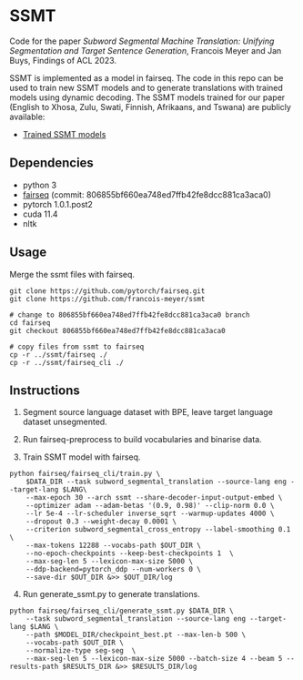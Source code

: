 # SSMT

Code for the paper *Subword Segmental Machine Translation: Unifying Segmentation and Target Sentence Generation*, Francois Meyer and Jan Buys, Findings of ACL 2023.

SSMT is implemented as a model in fairseq. The code in this repo can be used to train new SSMT models and to generate translations with trained models using dynamic decoding. The SSMT models trained for our paper (English to Xhosa, Zulu, Swati, Finnish, Afrikaans, and Tswana) are publicly available:
* [Trained SSMT models](https://drive.google.com/file/d/1ElJCkpyjnZt7ry--cOqZRXgWWCrefHoh/view?usp=share_link)

## Dependencies
* python 3
* [fairseq](https://github.com/pytorch/fairseq) (commit: 806855bf660ea748ed7ffb42fe8dcc881ca3aca0)
* pytorch 1.0.1.post2
* cuda 11.4
* nltk

## Usage
Merge the ssmt files with fairseq.

```shell
git clone https://github.com/pytorch/fairseq.git
git clone https://github.com/francois-meyer/ssmt

# change to 806855bf660ea748ed7ffb42fe8dcc881ca3aca0 branch
cd fairseq
git checkout 806855bf660ea748ed7ffb42fe8dcc881ca3aca0 

# copy files from ssmt to fairseq
cp -r ../ssmt/fairseq ./ 
cp -r ../ssmt/fairseq_cli ./  
```

## Instructions

1. Segment source language dataset with BPE, leave target language dataset unsegmented.

2. Run fairseq-preprocess to build vocabularies and binarise data.

3. Train SSMT model with fairseq.

```shell
python fairseq/fairseq_cli/train.py \
    $DATA_DIR --task subword_segmental_translation --source-lang eng --target-lang $LANG\
    --max-epoch 30 --arch ssmt --share-decoder-input-output-embed \
    --optimizer adam --adam-betas '(0.9, 0.98)' --clip-norm 0.0 \
    --lr 5e-4 --lr-scheduler inverse_sqrt --warmup-updates 4000 \
    --dropout 0.3 --weight-decay 0.0001 \
    --criterion subword_segmental_cross_entropy --label-smoothing 0.1 \
    --max-tokens 12288 --vocabs-path $OUT_DIR \
    --no-epoch-checkpoints --keep-best-checkpoints 1  \
    --max-seg-len 5 --lexicon-max-size 5000 \
    --ddp-backend=pytorch_ddp --num-workers 0 \
    --save-dir $OUT_DIR &>> $OUT_DIR/log
```

4. Run generate_ssmt.py to generate translations.

```shell
python fairseq/fairseq_cli/generate_ssmt.py $DATA_DIR \
    --task subword_segmental_translation --source-lang eng --target-lang $LANG \
    --path $MODEL_DIR/checkpoint_best.pt --max-len-b 500 \
    --vocabs-path $OUT_DIR \
    --normalize-type seg-seg  \
    --max-seg-len 5 --lexicon-max-size 5000 --batch-size 4 --beam 5 --results-path $RESULTS_DIR &>> $RESULTS_DIR/log
```
